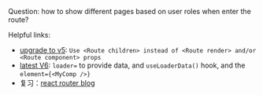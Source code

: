 Question:
how to show different pages based on user roles when enter the route?

Helpful links:

- [upgrade to v5](https://reactrouter.com/en/main/upgrading/v5#upgrade-to-react-router-v51): `Use <Route children> instead of <Route render> and/or <Route component> props`
- [latest V6](https://reactrouter.com/en/main/route/route): `loader=` to provide data, and `useLoaderData()` hook, and the `element={<MyComp />}`
- 复习：[react router blog](https://jialihan.github.io/blog/#/react/day12)
